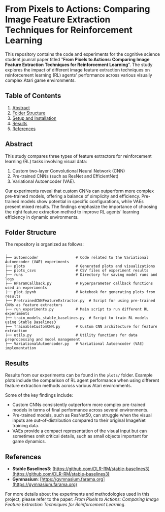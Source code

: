 # From Pixels to Actions: Comparing Image Feature Extraction Techniques for Reinforcement Learning

This repository contains the code and experiments for the cognitive science student jounral paper titled "**From Pixels to Actions: Comparing Image Feature Extraction Techniques for Reinforcement Learning**". The study explores the impact of different image feature extraction techniques on reinforcement learning (RL) agents' performance across various visually complex Atari game environments.

## Table of Contents
1. [Abstract](#abstract)
2. [Folder Structure](#folder-structure)
3. [Setup and Installation](#setup-and-installation)
4. [Results](#results)
5. [References](#references)

## Abstract
This study compares three types of feature extractors for reinforcement learning (RL) tasks involving visual data: 
1. Custom two-layer Convolutional Neural Network (CNN)
2. Pre-trained CNNs (such as ResNet and EfficientNet)
3. Variational Autoencoder (VAE).

Our experiments reveal that custom CNNs can outperform more complex pre-trained models, offering a balance of simplicity and efficiency. Pre-trained models show potential in specific configurations, while VAEs present mixed results. The findings emphasize the importance of choosing the right feature extraction method to improve RL agents' learning efficiency in dynamic environments.

## Folder Structure

The repository is organized as follows:

```plaintext
.
├── autoencoder                 # Code related to the Variational Autoencoder (VAE) experiments
├── plots                       # Generated plots and visualizations
├── plots_csvs                  # CSV files of experiment results
├── runs                        # Directory for saving model runs and logs
├── HParamCallback.py           # Hyperparameter callback functions used in experiments
├── plot.ipynb                  # Notebook for generating plots from results
├── PretrainedCNNFeatureExtractor.py  # Script for using pre-trained CNNs as feature extractors
├── run_experiments.py          # Main script to run different RL experiments
├── train_models_stable_baselines.py  # Script to train RL models using Stable Baselines3
├── TrainableCustomCNN.py       # Custom CNN architecture for feature extraction
├── utils.py                    # Utility functions for data preprocessing and model management
├── VariationalAutoencoder.py   # Variational Autoencoder (VAE) implementation
```

## Results

Results from our experiments can be found in the `plots/` folder. Example plots include the comparison of RL agent performance when using different feature extraction methods across various Atari environments.

Some of the key findings include:
- Custom CNNs consistently outperform more complex pre-trained models in terms of final performance across several environments.
- Pre-trained models, such as ResNet50, can struggle when the visual inputs are out-of-distribution compared to their original ImageNet training data.
- VAEs provide a compact representation of the visual input but can sometimes omit critical details, such as small objects important for game dynamics.

## References

- **Stable Baselines3**: [https://github.com/DLR-RM/stable-baselines3](https://github.com/DLR-RM/stable-baselines3)
- **Gymnasium**: [https://gymnasium.farama.org](https://gymnasium.farama.org)

For more details about the experiments and methodologies used in this project, please refer to the paper: *From Pixels to Actions: Comparing Image Feature Extraction Techniques for Reinforcement Learning*.
